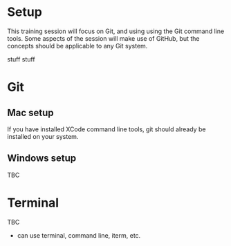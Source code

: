 # Setup

This training session will focus on Git, and using using the Git command line tools. Some aspects of the session will make use of GitHub, but the concepts should be applicable to any Git system.


stuff
stuff

# Git

## Mac setup

If you have installed XCode command line tools, git should already be installed on your system.

## Windows setup

TBC

# Terminal

TBC
- can use terminal, command line, iterm, etc.
